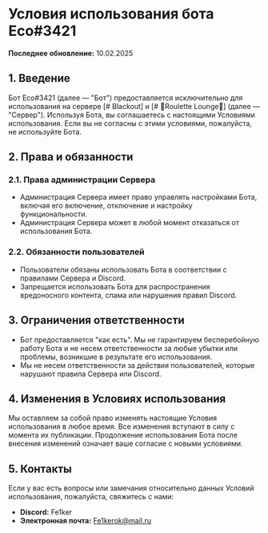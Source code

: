 # Условия использования бота Eco#3421

**Последнее обновление:** 10.02.2025

## 1. Введение
Бот Eco#3421 (далее — "Бот") предоставляется исключительно для использования на сервере [# Blackout] и [# 🔻Roulette Lounge🔺]  (далее — "Сервер"). Используя Бота, вы соглашаетесь с настоящими Условиями использования. Если вы не согласны с этими условиями, пожалуйста, не используйте Бота.

## 2. Права и обязанности
### 2.1. Права администрации Сервера
- Администрация Сервера имеет право управлять настройками Бота, включая его включение, отключение и настройку функциональности.
- Администрация Сервера может в любой момент отказаться от использования Бота.

### 2.2. Обязанности пользователей
- Пользователи обязаны использовать Бота в соответствии с правилами Сервера и Discord.
- Запрещается использовать Бота для распространения вредоносного контента, спама или нарушения правил Discord.

## 3. Ограничения ответственности
- Бот предоставляется "как есть". Мы не гарантируем бесперебойную работу Бота и не несем ответственности за любые убытки или проблемы, возникшие в результате его использования.
- Мы не несем ответственности за действия пользователей, которые нарушают правила Сервера или Discord.

## 4. Изменения в Условиях использования
Мы оставляем за собой право изменять настоящие Условия использования в любое время. Все изменения вступают в силу с момента их публикации. Продолжение использования Бота после внесения изменений означает ваше согласие с новыми условиями.

## 5. Контакты
Если у вас есть вопросы или замечания относительно данных Условий использования, пожалуйста, свяжитесь с нами:

- **Discord:** Fe1ker
- **Электронная почта:** Fe1kerok@mail.ru